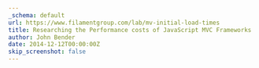 ```yaml
---
_schema: default
url: https://www.filamentgroup.com/lab/mv-initial-load-times
title: Researching the Performance costs of JavaScript MVC Frameworks
author: John Bender
date: 2014-12-12T00:00:00Z
skip_screenshot: false
---
```

